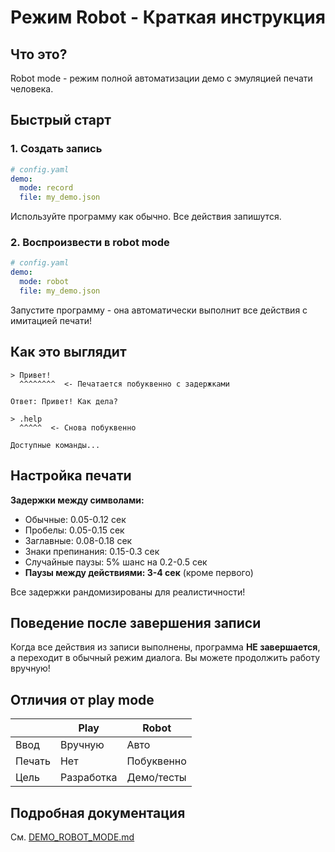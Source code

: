 # Режим Robot - Краткая инструкция

## Что это?

Robot mode - режим полной автоматизации демо с эмуляцией печати человека.

## Быстрый старт

### 1. Создать запись

```yaml
# config.yaml
demo:
  mode: record
  file: my_demo.json
```

Используйте программу как обычно. Все действия запишутся.

### 2. Воспроизвести в robot mode

```yaml
# config.yaml
demo:
  mode: robot
  file: my_demo.json
```

Запустите программу - она автоматически выполнит все действия с имитацией печати!

## Как это выглядит

```
> Привет!
  ^^^^^^^^  <- Печатается побуквенно с задержками

Ответ: Привет! Как дела?

> .help
  ^^^^^  <- Снова побуквенно

Доступные команды...
```

## Настройка печати

**Задержки между символами:**
- Обычные: 0.05-0.12 сек
- Пробелы: 0.05-0.15 сек  
- Заглавные: 0.08-0.18 сек
- Знаки препинания: 0.15-0.3 сек
- Случайные паузы: 5% шанс на 0.2-0.5 сек
- **Паузы между действиями: 3-4 сек** (кроме первого)

Все задержки рандомизированы для реалистичности!

## Поведение после завершения записи

Когда все действия из записи выполнены, программа **НЕ завершается**, 
а переходит в обычный режим диалога. Вы можете продолжить работу вручную!

## Отличия от play mode

| | Play | Robot |
|-|------|-------|
| Ввод | Вручную | Авто |
| Печать | Нет | Побуквенно |
| Цель | Разработка | Демо/тесты |

## Подробная документация

См. [DEMO_ROBOT_MODE.md](DEMO_ROBOT_MODE.md)
